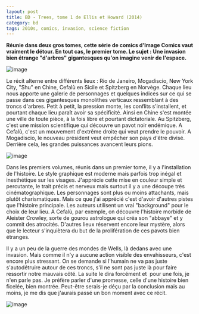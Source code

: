 ```yaml
---
layout: post
title: BD - Trees, tome 1 de Ellis et Howard (2014)
category: bd
tags: 2010s, comics, invasion, science fiction
---
```

**Réunie dans deux gros tomes, cette série de comics d'Image Comics vaut vraiment le détour. En tout cas, le premier tome. Le sujet : Une invasion bien étrange "d'arbres" gigantesques qu'on imagine venir de l'espace.**

![image](https://filedn.eu/llqi9IBxlYouGRXYG2xlROb/img/2018/trees1.jpg)

Le récit alterne entre différents lieux : Rio de Janeiro, Mogadiscio, New York City, "Shu" en Chine, Cefalù en Sicile et Spitzberg en Norvège. Chaque lieu nous apporte une galerie de personnages et quelques indices sur ce qui se passe dans ces gigantesques monolithes verticaux ressemblant à des troncs d'arbres. Petit à petit, la pression monte, les conflits s'installent, et pourtant chaque lieu paraît avoir sa spécificité. Ainsi en Chine s'est montée une ville de toute pièce, à la fois libre et pourtant dictatoriale. Au Spitzberg, c'est une mission scientifique qui découvre un pavot noir endémique. A Cefalù, c'est un mouvement d'extrême droite qui veut prendre le pouvoir. A Mogadiscio, le nouveau président veut empếcher son pays d'être divisé. Derrière cela, les grandes puissances avancent leurs pions.

![image](https://filedn.eu/llqi9IBxlYouGRXYG2xlROb/img/2018/trees2.jpg)

Dans les premiers volumes, réunis dans un premier tome, il y a l'installation de l'histoire. Le style graphique est moderne mais parfois trop inégal et inesthétique sur les visages. J'apprécie cette mise en couleur simple et percutante, le trait précis et nerveux mais surtout il y a une découpe très cinématographique. Les personnages sont plus ou moins attachants, mais plutôt charismatiques. Mais ce que j'ai apprécié c'est d'avoir d'autres pistes que l'histoire principale. Les auteurs utilisent un vrai "background" pour le choix de leur lieu. A Cefalù, par exemple, on découvre l'histoire morbide de Aleister Crowley, sorte de gourou astrologue qui créa son "abbaye" et y commit des atrocités. D'autres lieux réservent encore leur mystère, alors que le lecteur s'inquiètera du but de la prolifération de ces pavots bien étranges.

Il y a un peu de la guerre des mondes de Wells, là dedans avec une invasion. Mais comme il n'y a aucune action visible des envahisseurs, c'est encore plus stressant. On se demande si l'humain ne va pas juste s'autodétruire autour de ces troncs, s'il ne sont pas juste là pour faire ressortir notre mauvais côté. La suite le dira forcément et  pour une fois, je n'en parle pas. Je préfère parler d'une promesse, celle d'une histoire bien ficelée, bien montrée. Peut-être serais-je déçu par la conclusion mais au moins, je me dis que j'aurais passé un bon moment avec ce récit.

![image](https://filedn.eu/llqi9IBxlYouGRXYG2xlROb/img/2018/trees3.jpg)
